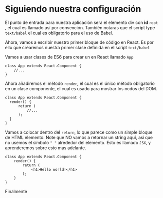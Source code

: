 # Siguiendo nuestra configuración

El punto de entrada para nuestra aplicación sera el elemento div  con **id** `root` , el cual es llamado así por convención. También notaras que el script type `text/babel` el cual es obligatorio para el uso de Babel.

Ahora, vamos a escribir nuestro primer bloque de código en React. Es por ello que crearemos nuestra primer clase definida en el script `text/babel` 

Vamos a usar clases de ES6 para crear un en React llamado `App`  

```text
class App extends React.Component {
    //...
}
```

Ahora añadiremos el método `render`,  el cual es el único método obligatorio en un clase componente, el cual es usado para mostrar los nodos del DOM.

```text
class App extends React.Component {
  render() {
      return (
          //...
      );
  }
}
```

Vamos a colocar dentro del `return`, lo que parece como un simple bloque de HTML elemento. Note que NO vamos a retornar un string aquí, así que no usemos el símbolo `" "` alrededor del elemento. Esto es llamado `JSX`, y aprenderemos sobre esto mas adelante.

```text
class App extends React.Component {
    render() {
        return (
            <h1>Hello world!</h1>
        );
    }
}
```

Finalmente 

